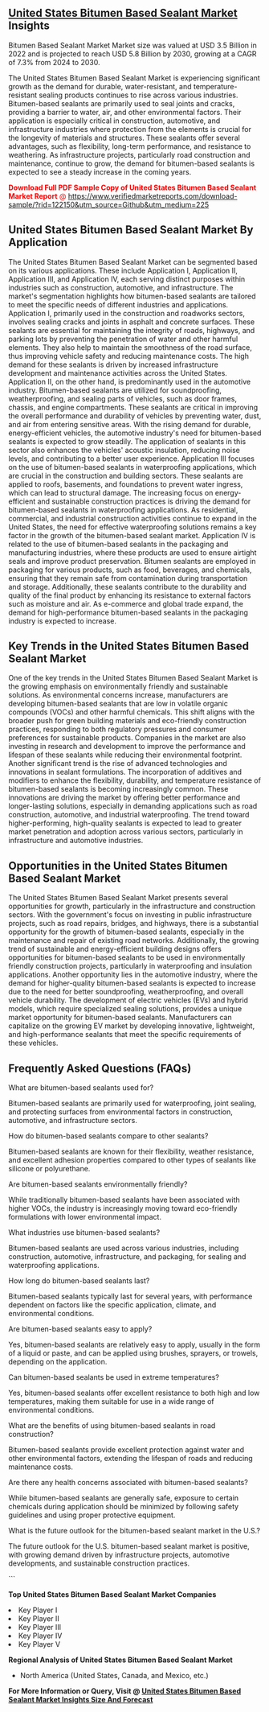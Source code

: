<h2><a href="https://www.verifiedmarketreports.com/download-sample/?rid=122150&amp;utm_source=Github&amp;utm_medium=225" target="_blank">United States Bitumen Based Sealant Market</a> Insights</h2><p>Bitumen Based Sealant Market Market size was valued at USD 3.5 Billion in 2022 and is projected to reach USD 5.8 Billion by 2030, growing at a CAGR of 7.3% from 2024 to 2030.</p><p> <p>The United States Bitumen Based Sealant Market is experiencing significant growth as the demand for durable, water-resistant, and temperature-resistant sealing products continues to rise across various industries. Bitumen-based sealants are primarily used to seal joints and cracks, providing a barrier to water, air, and other environmental factors. Their application is especially critical in construction, automotive, and infrastructure industries where protection from the elements is crucial for the longevity of materials and structures. These sealants offer several advantages, such as flexibility, long-term performance, and resistance to weathering. As infrastructure projects, particularly road construction and maintenance, continue to grow, the demand for bitumen-based sealants is expected to see a steady increase in the coming years. <p><span class=""><span style="color: #ff0000;"><strong>Download Full PDF Sample Copy of United States Bitumen Based Sealant Market Report</strong> @ </span><a href="https://www.verifiedmarketreports.com/download-sample/?rid=122150&amp;utm_source=Github&amp;utm_medium=225" target="_blank">https://www.verifiedmarketreports.com/download-sample/?rid=122150&amp;utm_source=Github&amp;utm_medium=225</a></span></p></p> <h2>United States Bitumen Based Sealant Market By Application</h2> <p>The United States Bitumen Based Sealant Market can be segmented based on its various applications. These include Application I, Application II, Application III, and Application IV, each serving distinct purposes within industries such as construction, automotive, and infrastructure. The market's segmentation highlights how bitumen-based sealants are tailored to meet the specific needs of different industries and applications. Application I, primarily used in the construction and roadworks sectors, involves sealing cracks and joints in asphalt and concrete surfaces. These sealants are essential for maintaining the integrity of roads, highways, and parking lots by preventing the penetration of water and other harmful elements. They also help to maintain the smoothness of the road surface, thus improving vehicle safety and reducing maintenance costs. The high demand for these sealants is driven by increased infrastructure development and maintenance activities across the United States. Application II, on the other hand, is predominantly used in the automotive industry. Bitumen-based sealants are utilized for soundproofing, weatherproofing, and sealing parts of vehicles, such as door frames, chassis, and engine compartments. These sealants are critical in improving the overall performance and durability of vehicles by preventing water, dust, and air from entering sensitive areas. With the rising demand for durable, energy-efficient vehicles, the automotive industry's need for bitumen-based sealants is expected to grow steadily. The application of sealants in this sector also enhances the vehicles' acoustic insulation, reducing noise levels, and contributing to a better user experience. Application III focuses on the use of bitumen-based sealants in waterproofing applications, which are crucial in the construction and building sectors. These sealants are applied to roofs, basements, and foundations to prevent water ingress, which can lead to structural damage. The increasing focus on energy-efficient and sustainable construction practices is driving the demand for bitumen-based sealants in waterproofing applications. As residential, commercial, and industrial construction activities continue to expand in the United States, the need for effective waterproofing solutions remains a key factor in the growth of the bitumen-based sealant market. Application IV is related to the use of bitumen-based sealants in the packaging and manufacturing industries, where these products are used to ensure airtight seals and improve product preservation. Bitumen sealants are employed in packaging for various products, such as food, beverages, and chemicals, ensuring that they remain safe from contamination during transportation and storage. Additionally, these sealants contribute to the durability and quality of the final product by enhancing its resistance to external factors such as moisture and air. As e-commerce and global trade expand, the demand for high-performance bitumen-based sealants in the packaging industry is expected to increase. <h2>Key Trends in the United States Bitumen Based Sealant Market</h2> <p>One of the key trends in the United States Bitumen Based Sealant Market is the growing emphasis on environmentally friendly and sustainable solutions. As environmental concerns increase, manufacturers are developing bitumen-based sealants that are low in volatile organic compounds (VOCs) and other harmful chemicals. This shift aligns with the broader push for green building materials and eco-friendly construction practices, responding to both regulatory pressures and consumer preferences for sustainable products. Companies in the market are also investing in research and development to improve the performance and lifespan of these sealants while reducing their environmental footprint. Another significant trend is the rise of advanced technologies and innovations in sealant formulations. The incorporation of additives and modifiers to enhance the flexibility, durability, and temperature resistance of bitumen-based sealants is becoming increasingly common. These innovations are driving the market by offering better performance and longer-lasting solutions, especially in demanding applications such as road construction, automotive, and industrial waterproofing. The trend toward higher-performing, high-quality sealants is expected to lead to greater market penetration and adoption across various sectors, particularly in infrastructure and automotive industries. <h2>Opportunities in the United States Bitumen Based Sealant Market</h2> <p>The United States Bitumen Based Sealant Market presents several opportunities for growth, particularly in the infrastructure and construction sectors. With the government's focus on investing in public infrastructure projects, such as road repairs, bridges, and highways, there is a substantial opportunity for the growth of bitumen-based sealants, especially in the maintenance and repair of existing road networks. Additionally, the growing trend of sustainable and energy-efficient building designs offers opportunities for bitumen-based sealants to be used in environmentally friendly construction projects, particularly in waterproofing and insulation applications. Another opportunity lies in the automotive industry, where the demand for higher-quality bitumen-based sealants is expected to increase due to the need for better soundproofing, weatherproofing, and overall vehicle durability. The development of electric vehicles (EVs) and hybrid models, which require specialized sealing solutions, provides a unique market opportunity for bitumen-based sealants. Manufacturers can capitalize on the growing EV market by developing innovative, lightweight, and high-performance sealants that meet the specific requirements of these vehicles. <h2>Frequently Asked Questions (FAQs)</h2> <p>What are bitumen-based sealants used for?</p> <p>Bitumen-based sealants are primarily used for waterproofing, joint sealing, and protecting surfaces from environmental factors in construction, automotive, and infrastructure sectors.</p> <p>How do bitumen-based sealants compare to other sealants?</p> <p>Bitumen-based sealants are known for their flexibility, weather resistance, and excellent adhesion properties compared to other types of sealants like silicone or polyurethane.</p> <p>Are bitumen-based sealants environmentally friendly?</p> <p>While traditionally bitumen-based sealants have been associated with higher VOCs, the industry is increasingly moving toward eco-friendly formulations with lower environmental impact.</p> <p>What industries use bitumen-based sealants?</p> <p>Bitumen-based sealants are used across various industries, including construction, automotive, infrastructure, and packaging, for sealing and waterproofing applications.</p> <p>How long do bitumen-based sealants last?</p> <p>Bitumen-based sealants typically last for several years, with performance dependent on factors like the specific application, climate, and environmental conditions.</p> <p>Are bitumen-based sealants easy to apply?</p> <p>Yes, bitumen-based sealants are relatively easy to apply, usually in the form of a liquid or paste, and can be applied using brushes, sprayers, or trowels, depending on the application.</p> <p>Can bitumen-based sealants be used in extreme temperatures?</p> <p>Yes, bitumen-based sealants offer excellent resistance to both high and low temperatures, making them suitable for use in a wide range of environmental conditions.</p> <p>What are the benefits of using bitumen-based sealants in road construction?</p> <p>Bitumen-based sealants provide excellent protection against water and other environmental factors, extending the lifespan of roads and reducing maintenance costs.</p> <p>Are there any health concerns associated with bitumen-based sealants?</p> <p>While bitumen-based sealants are generally safe, exposure to certain chemicals during application should be minimized by following safety guidelines and using proper protective equipment.</p> <p>What is the future outlook for the bitumen-based sealant market in the U.S.?</p> <p>The future outlook for the U.S. bitumen-based sealant market is positive, with growing demand driven by infrastructure projects, automotive developments, and sustainable construction practices.</p> ```</p><p><strong>Top United States Bitumen Based Sealant Market Companies</strong></p><div data-test-id=""><p><li>Key Player I</li><li> Key Player II</li><li> Key Player III</li><li> Key Player IV</li><li> Key Player V</li></p><div><strong>Regional Analysis of&nbsp;United States Bitumen Based Sealant Market</strong></div><ul><li dir="ltr"><p dir="ltr">North America&nbsp;(United States, Canada, and Mexico, etc.)</p></li></ul><p><strong>For More Information or Query, Visit @&nbsp;</strong><strong><a href="https://www.verifiedmarketreports.com/product/global-bitumen-based-sealant-market-report-2019-competitive-landscape-trends-and-opportunities/?utm_source=Github&amp;utm_medium=225" target="_blank">United States Bitumen Based Sealant Market Insights Size And Forecast</a></strong></p></div>

